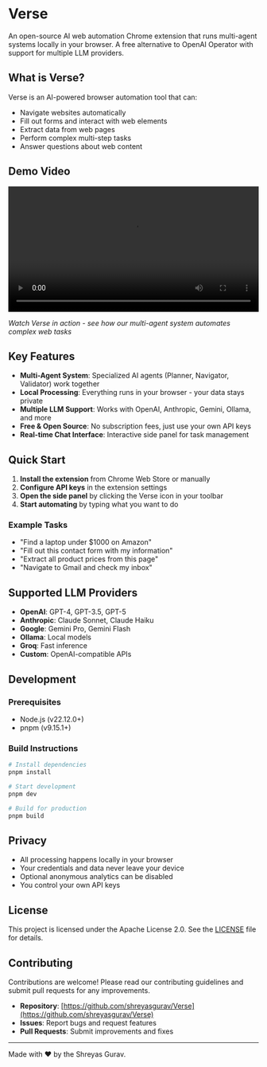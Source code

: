 # Verse

An open-source AI web automation Chrome extension that runs multi-agent systems locally in your browser. A free alternative to OpenAI Operator with support for multiple LLM providers.

## What is Verse?

Verse is an AI-powered browser automation tool that can:
- Navigate websites automatically
- Fill out forms and interact with web elements
- Extract data from web pages
- Perform complex multi-step tasks
- Answer questions about web content

## Demo Video

<video src="https://github.com/shreyasgurav/Verse/raw/main/verse-demo.mp4" width="100%" controls>
  Your browser does not support the video tag.
</video>

*Watch Verse in action - see how our multi-agent system automates complex web tasks*

## Key Features

- **Multi-Agent System**: Specialized AI agents (Planner, Navigator, Validator) work together
- **Local Processing**: Everything runs in your browser - your data stays private
- **Multiple LLM Support**: Works with OpenAI, Anthropic, Gemini, Ollama, and more
- **Free & Open Source**: No subscription fees, just use your own API keys
- **Real-time Chat Interface**: Interactive side panel for task management


## Quick Start

1. **Install the extension** from Chrome Web Store or manually
2. **Configure API keys** in the extension settings
3. **Open the side panel** by clicking the Verse icon in your toolbar
4. **Start automating** by typing what you want to do

### Example Tasks
- "Find a laptop under $1000 on Amazon"
- "Fill out this contact form with my information"
- "Extract all product prices from this page"
- "Navigate to Gmail and check my inbox"

## Supported LLM Providers

- **OpenAI**: GPT-4, GPT-3.5, GPT-5
- **Anthropic**: Claude Sonnet, Claude Haiku
- **Google**: Gemini Pro, Gemini Flash
- **Ollama**: Local models
- **Groq**: Fast inference
- **Custom**: OpenAI-compatible APIs

## Development

### Prerequisites
- Node.js (v22.12.0+)
- pnpm (v9.15.1+)

### Build Instructions
```bash
# Install dependencies
pnpm install

# Start development
pnpm dev

# Build for production
pnpm build
```

## Privacy

- All processing happens locally in your browser
- Your credentials and data never leave your device
- Optional anonymous analytics can be disabled
- You control your own API keys

## License

This project is licensed under the Apache License 2.0. See the [LICENSE](LICENSE) file for details.

## Contributing

Contributions are welcome! Please read our contributing guidelines and submit pull requests for any improvements.

- **Repository**: [https://github.com/shreyasgurav/Verse](https://github.com/shreyasgurav/Verse)
- **Issues**: Report bugs and request features
- **Pull Requests**: Submit improvements and fixes

---

Made with ❤️ by the Shreyas Gurav.